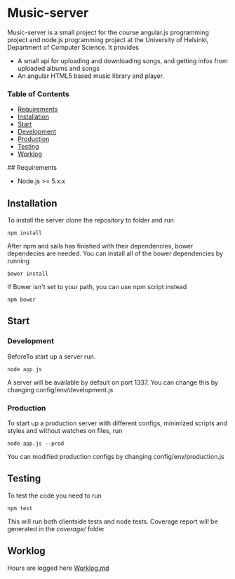 # Music-server

Music-server is a small project for the course angular.js programming project and node.js programming project at the University of Helsinki, Department of Computer Science. It provides 
* A small api for uploading and downloading songs, and getting infos from uploaded albums and songs  
* An angular HTML5 based music library and player.

### Table of Contents  
* [Requirements](#Requirements)    
* [Installation](#Installation)  
* [Start](#Start)  
 * [Development](#Development)  
 * [Production](#Production)
* [Testing](#Test)  
* [Worklog](#Worklog)  

<a name="Requirements"/>
## Requirements

* Node.js >= 5.x.x


## <a name="Installation"/> Installation

To install the server clone the repository to folder and run
```
npm install
```
After npm and sails has finished with their dependencies, bower dependecies are needed. You can install all of the bower dependencies by running
```
bower install
```
If Bower isn't set to your path, you can use npm script instead
```
npm bower
```

## <a name="Start"/> Start

### <a name="Development"/> Development
BeforeTo start up a server run.
```
node app.js
```
A server will be available by default on port 1337. You can change this by changing config/env/development.js

### <a name="Production"/> Production
To start up a production server with different configs, minimized scripts and styles and without watches on files, run 
```
node app.js --prod
```
You can modified production configs by changing config/env/production.js

## <a name="Test"/> Testing
To test the code you need to run
```
npm test
```
This will run both clientside tests and node tests. Coverage report will be generated in the *coverage/* folder

## <a name="Worklog" /> Worklog
Hours are logged here
[Worklog.md](Worklog)
